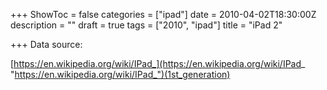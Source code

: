 +++
ShowToc = false
categories = ["ipad"]
date = 2010-04-02T18:30:00Z
description = ""
draft = true
tags = ["2010", "ipad"]
title = "iPad 2"

+++
Data source:

[https://en.wikipedia.org/wiki/IPad_](https://en.wikipedia.org/wiki/IPad_ "https://en.wikipedia.org/wiki/IPad_")(1st_generation)